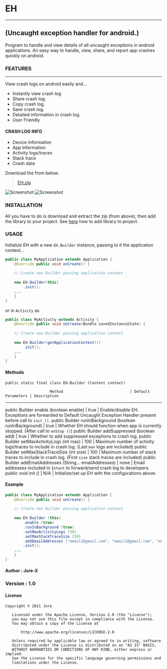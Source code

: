 # EH
---

## (Uncaught exception handler for android.)


Program to handle and view details of all uncaught exceptions in android applications. An easy way to handle, view, share, and report app crashes quickly on android.

### FEATURES
------------

View crash logs on android easily and...

* Instantly view crash log
* Share crash log.
* Copy crash log.
* Save crash log.
* Detailed information in crash log.
* User Friendly

#### CRASH LOG INFO

* Device Information
* App Information
* Activity logs/traces
* Stack trace
* Crash date

Download the from below.

> [EH.zip](https://github.com/jorexdeveloper/EH/archive/main.zip)

![Screenshot]() ![Screenshot]()

### INSTALLATION

All you have to do is download and extract the zip (from above), then add the library to your project. See [here](https://www.google.com/) how to add library to project.

### USAGE

Initialize EH with a new `EH.Builder` instance, passing to it the application context...

```java
public class MyApplication extends Application {
    @Override public void onCreate() {
  
    // Create new Builder passing application context
   
    new EH.Builder(this)
        .init();
    ...
    }
}
```

or in `Activity` as

```java
public class MyActivity extends Activity {
    @Override public void onCreate(Bundle savedInstanceState) {
   
    // Create new Builder passing application context
   
    new EH.Builder(getApplicationContext())
        .init();
    ...
    }
}
```

#### Methods

`public static final class EH.Builder (Context context)`

                        Method                              | Default Parameters | Description
---

public Builder enable (boolean enable)                      |        true        | Enable/disable EH. Exceptions are forwarded to Default Uncaught Exception Handler present before call to `init ()`.
public Builder runInBackground (boolean runInBackground)    |        true        | Whether EH should function when app is currently stopped. (After call to `onStop ()`)
public Builder addSuppressed (boolean add)                  |        true        | Whether to add suppressed exceptions to crash log.
public Builder setMaxActivityLogs (int max)                 |        100         | Maximum number of activity logs/traces to include in crash log. (Last `max` logs are included)
public Builder setMaxStackTraceSize (int size)              |        100         | Maximum number of stack traces to include in crash log. (First `size` stack traces are included)
public Builder addEmailAddresses (String... emailAddresses) |        none        | Email addresses included in `Intent` to forward/send crash log to developers.
public void init ()                                         |        N/A         | Initialize/set up EH with the configurations above.

#### Example

```java
public class MyApplication extends Application {
    @Override public void onCreate() {
    
    // Create new Builder passing application context
    
    new EH.Builder (this)
        .enable (true)
        .runInBackground (true)
        .setMaxActivityLogs (50)
        .setMaxStackTraceSize (50)
        .addEmailAddresses ("email1@gmail.com", "email2@gmail.com", "email3@gmail.com")
        .init();
    ...
    }
}
```

#### Author : Jore-X

### Version : 1.0

#### License

```
Copyright © 2021 Jore

   Licensed under the Apache License, Version 2.0 (the "License");
   you may not use this file except in compliance with the License.
   You may obtain a copy of the License at

       http://www.apache.org/licenses/LICENSE-2.0

   Unless required by applicable law or agreed to in writing, software
   distributed under the License is distributed on an "AS IS" BASIS,
   WITHOUT WARRANTIES OR CONDITIONS OF ANY KIND, either express or implied.
   See the License for the specific language governing permissions and
   limitations under the License.
```
